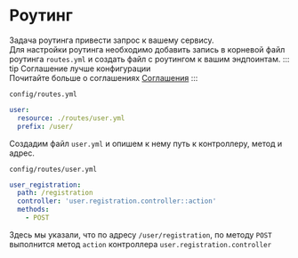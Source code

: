 # Роутинг

Задача роутинга привести запрос к вашему сервису.  
Для настройки роутинга необходимо добавить запись в корневой файл роутинга `routes.yml` и создать файл с роутингом к 
вашим эндпоинтам.
::: tip
Соглашение лучше конфигурации  
Почитайте больше о соглашениях [Соглашения](/symfobooster/convention.html)
:::

`config/routes.yml`
```yaml
user:
  resource: ./routes/user.yml
  prefix: /user/
```

Создадим файл `user.yml` и опишем к нему путь к контроллеру, метод и адрес.

`config/routes/user.yml`
```yaml
user_registration:
  path: /registration
  controller: 'user.registration.controller::action'
  methods:
    - POST
```

Здесь мы указали, что по адресу `/user/registration`, по методу `POST` выполнится метод `action` контроллера `user.registration.controller`
